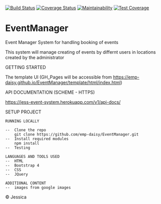 [![Build Status](https://travis-ci.org/emp-daisy/EventManager.svg?branch=-develop)](https://travis-ci.org/emp-daisy/EventManager)
[![Coverage Status](https://coveralls.io/repos/github/emp-daisy/EventManager/badge.svg)](https://coveralls.io/github/emp-daisy/EventManager)
[![Maintainability](https://api.codeclimate.com/v1/badges/591a74ef49e750779bcf/maintainability)](https://codeclimate.com/github/emp-daisy/EventManager/maintainability)
[![Test Coverage](https://api.codeclimate.com/v1/badges/591a74ef49e750779bcf/test_coverage)](https://codeclimate.com/github/emp-daisy/EventManager/test_coverage)
# EventManager
Event Manager System for handling booking of events

This system will manage creating of events by differnt users in locations created by the administrator

GETTING STARTED

The template UI (GH_Pages will be accessible from https://emp-daisy.github.io/EventManager/template/html/index.html)

API DOCUMENTATION (SCHEME - HTTPS)

https://jess-event-system.herokuapp.com/v1/api-docs/

SETUP PROJECT

    RUNNING LOCALLY

    --  Clone the repo
        git clone https://github.com/emp-daisy/EventManager.git
    --  Install required modules
        npm install
    --  Testing

    LANGUAGES AND TOOLS USED
    --  HTML
    --  Bootstrap 4
    --  CSS
    --  JQuery

    ADDITIONAL CONTENT
    --  images from google images

© Jessica
